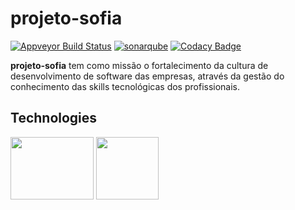 # projeto-sofia

[![Appveyor Build Status](https://ci.appveyor.com/api/projects/status/2neqy4jmns4gfd4e?svg=true)](https://ci.appveyor.com/project/brunotrassante/projeto-sofia)
[![sonarqube](https://sonarqube.com/api/badges/gate?key=2b68ae5b5cd4b5113db54dc2886ddca14662e87a)](https://sonarqube.com/dashboard?id=cwi-projeto-sofia)
[![Codacy Badge](https://api.codacy.com/project/badge/Grade/81f66d35cfab4776b60fe2fc7dafbb52)](https://www.codacy.com/app/brunotrassante/projeto-sofia?utm_source=github.com&amp;utm_medium=referral&amp;utm_content=CWISoftware/projeto-sofia&amp;utm_campaign=Badge_Grade)

**projeto-sofia** tem como missão o fortalecimento da cultura de desenvolvimento de software das empresas, através da gestão do conhecimento das skills tecnológicas dos profissionais.

## Technologies

[<img src="https://cloud.githubusercontent.com/assets/6477292/23080101/b93c4dc6-f536-11e6-87ac-4112b2079873.jpg" width="133" height="100">](https://angular.io/)
[<img src="https://angular.io/resources/images/logos/angular2/angular.svg" width="100" height="100">](https://angular.io/)




